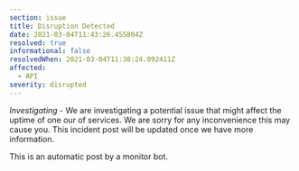 ```yaml
---
section: issue
title: Disruption Detected
date: 2021-03-04T11:43:26.455804Z
resolved: true
informational: false
resolvedWhen: 2021-03-04T11:38:24.092411Z
affected:
  - API
severity: disrupted
---
```

*Investigating* - We are investigating a potential issue that might affect the uptime of one our of services. We are sorry for any inconvenience this may cause you. This incident post will be updated once we have more information.

This is an automatic post by a monitor bot.
        